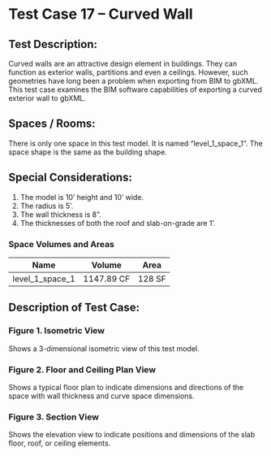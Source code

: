 # Test Case 17 – Curved Wall
## Test Description:
Curved walls are an attractive design element in buildings. They can function as exterior walls, partitions and even a ceilings. However, such geometries have long been a problem when exporting from BIM to gbXML. This test case examines the BIM software capabilities of exporting a curved exterior wall to gbXML.
## Spaces / Rooms:
There is only one space in this test model. It is named “level_1_space_1”. The space shape is the same as the building shape.
## Special Considerations:
1.	The model is 10’ height and 10’ wide.
2.	The radius is 5’.
3.	The wall thickness is 8”.
4.	The thicknesses of both the roof and slab-on-grade are 1’.

### Space Volumes and Areas
| Name            | Volume     | Area   |
|-----------------|------------|--------|
| level_1_space_1 | 1147.89 CF | 128 SF |



## Description of Test Case:
### Figure 1. Isometric View
Shows a 3-dimensional isometric view of this test model.
### Figure 2. Floor and Ceiling Plan View
Shows a typical floor plan to indicate dimensions and directions of the space with wall thickness and curve space dimensions.  
### Figure 3. Section View
Shows the elevation view to indicate positions and dimensions of the slab floor, roof, or ceiling elements.

